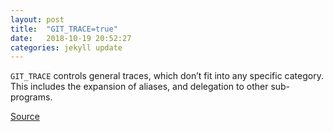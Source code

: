 ```yaml
---
layout: post
title:  "GIT_TRACE=true"
date:   2018-10-19 20:52:27
categories: jekyll update
---
```


`GIT_TRACE` controls general traces, which don’t fit into any specific category. This includes the expansion of aliases, and delegation to other sub-programs.

[Source][1]

[1]: https://web.archive.org/web/20180915082510/https://git-scm.com/book/en/v2/Git-Internals-Environment-Variables
